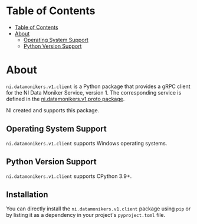 # Table of Contents

- [Table of Contents](#table-of-contents)
- [About](#about)
  - [Operating System Support](#operating-system-support)
  - [Python Version Support](#python-version-support)

# About

`ni.datamonikers.v1.client` is a Python package that provides a gRPC client for the
NI Data Moniker Service, version 1. The corresponding service is defined in the
[ni.datamonikers.v1.proto package](https://github.com/ni/ni-apis/tree/main/ni/datamonikers/v1).

NI created and supports this package.

## Operating System Support

`ni.datamonikers.v1.client` supports Windows operating systems.

## Python Version Support

`ni.datamonikers.v1.client` supports CPython 3.9+.

## Installation

You can directly install the `ni.datamonikers.v1.client` package using `pip` or by listing it as a
dependency in your project's `pyproject.toml` file.